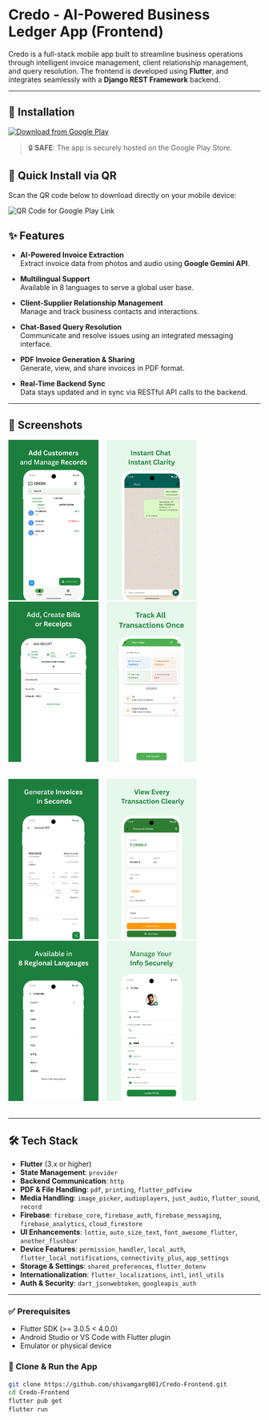 # Credo - AI-Powered Business Ledger App (Frontend)

Credo is a full-stack mobile app built to streamline business operations through intelligent invoice management, client relationship management, and query resolution. The frontend is developed using **Flutter**, and integrates seamlessly with a **Django REST Framework** backend.

---

## 🧰 Installation

[![Download from Google Play](https://img.shields.io/badge/Download_from-Google_Play-blue?logo=google-play&style=for-the-badge)](https://play.google.com/store/apps/details?id=com.credolabs.credo)

> 🔒 **SAFE**: The app is securely hosted on the Google Play Store.

## 📲 Quick Install via QR

Scan the QR code below to download directly on your mobile device:

![QR Code for Google Play Link](https://api.qrserver.com/v1/create-qr-code/?data=https://play.google.com/store/apps/details?id=com.credolabs.credo&size=150x150)

## ✨ Features

- **AI-Powered Invoice Extraction**  
  Extract invoice data from photos and audio using **Google Gemini API**.

- **Multilingual Support**  
  Available in 8 languages to serve a global user base.

- **Client-Supplier Relationship Management**  
  Manage and track business contacts and interactions.

- **Chat-Based Query Resolution**  
  Communicate and resolve issues using an integrated messaging interface.

- **PDF Invoice Generation & Sharing**  
  Generate, view, and share invoices in PDF format.

- **Real-Time Backend Sync**  
  Data stays updated and in sync via RESTful API calls to the backend.

---

## 📱 Screenshots

<img src="./screenshots/1.png" alt="Ledger Page" width="180">&nbsp;&nbsp;&nbsp;
<img src="./screenshots/2.png" alt="Chats Page" width="180">&nbsp;&nbsp;&nbsp;
<img src="./screenshots/3.png" alt="Add Receipt Page" width="180">&nbsp;&nbsp;&nbsp;
<img src="./screenshots/4.png" alt="Transaction Page" width="180"><br><br>

<img src="./screenshots/5.png" alt="PDF Page" width="180">&nbsp;&nbsp;&nbsp;
<img src="./screenshots/6.png" alt="Ledger Detail Page" width="180">&nbsp;&nbsp;&nbsp;
<img src="./screenshots/7.png" alt="Language Page" width="180">&nbsp;&nbsp;&nbsp;
<img src="./screenshots/8.png" alt="Profile Page" width="180"><br><br>

---

## 🛠 Tech Stack

- **Flutter** (3.x or higher)
- **State Management**: `provider`
- **Backend Communication**: `http`
- **PDF & File Handling**: `pdf`, `printing`, `flutter_pdfview`
- **Media Handling**: `image_picker`, `audioplayers`, `just_audio`, `flutter_sound`, `record`
- **Firebase**: `firebase_core`, `firebase_auth`, `firebase_messaging`, `firebase_analytics`, `cloud_firestore`
- **UI Enhancements**: `lottie`, `auto_size_text`, `font_awesome_flutter`, `another_flushbar`
- **Device Features**: `permission_handler`, `local_auth`, `flutter_local_notifications`, `connectivity_plus`, `app_settings`
- **Storage & Settings**: `shared_preferences`, `flutter_dotenv`
- **Internationalization**: `flutter_localizations`, `intl`, `intl_utils`
- **Auth & Security**: `dart_jsonwebtoken`, `googleapis_auth`

---

### ✅ Prerequisites

- Flutter SDK (>= 3.0.5 < 4.0.0)
- Android Studio or VS Code with Flutter plugin
- Emulator or physical device

### 🚀 Clone & Run the App

```bash
git clone https://github.com/shivamgarg001/Credo-Frontend.git
cd Credo-Frontend
flutter pub get
flutter run